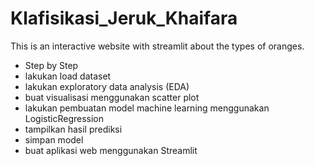 # Klafisikasi_Jeruk_Khaifara
This is an interactive website with streamlit about the types of oranges.
- Step by Step
- lakukan load dataset
- lakukan exploratory data analysis (EDA)
- buat visualisasi menggunakan scatter plot
- lakukan pembuatan model machine learning menggunakan LogisticRegression
- tampilkan hasil prediksi
- simpan model
- buat aplikasi web menggunakan Streamlit
